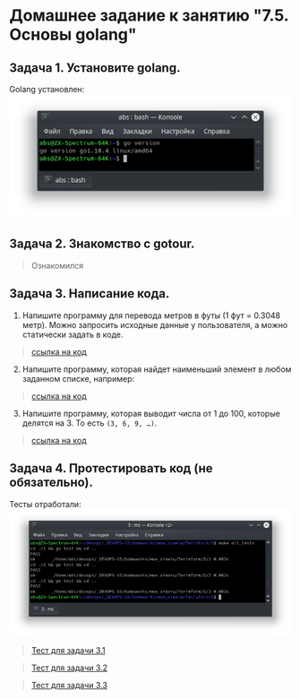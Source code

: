 # Домашнее задание к занятию "7.5. Основы golang"

## Задача 1. Установите golang.

Golang установлен:
![](part_1.png)

## Задача 2. Знакомство с gotour.

> Ознакомился

## Задача 3. Написание кода. 

1. Напишите программу для перевода метров в футы (1 фут = 0.3048 метр). Можно запросить исходные данные 
у пользователя, а можно статически задать в коде.

> [ссылка на код](./1/converter.go)
 
2. Напишите программу, которая найдет наименьший элемент в любом заданном списке, например:

> [ссылка на код](./2/get_min.go)

3. Напишите программу, которая выводит числа от 1 до 100, которые делятся на 3. То есть `(3, 6, 9, …)`.

> [ссылка на код](./3/filter.go)


## Задача 4. Протестировать код (не обязательно).

Тесты отработали:
![](part_4.png)

> [Тест для задачи 3.1](./1/converter_test.go)

> [Тест для задачи 3.2](./2/get_min_test.go)

> [Тест для задачи 3.3](./3/filter_test.go)

 
